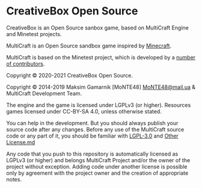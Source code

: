 CreativeBox Open Source
===================

CreativeBox is an Open Source sanbox game, based on MultiCraft Engine and Minetest projects.

MultiCraft is an Open Source sandbox game inspired by [Minecraft](https://minecraft.net/).

MultiCraft is based on the Minetest project, which is developed by a [number of contributors](https://github.com/minetest/minetest/graphs/contributors).

Copyright © 2020-2021 CreativeBox Open Source.

Copyright © 2014-2019 Maksim Gamarnik [MoNTE48] <MoNTE48@mail.ua> & MultiCraft Development Team.

The engine and the game is licensed under LGPLv3 (or higher). Resources games licensed under CC-BY-SA 4.0, unless otherwise stated.

You can help in the development. But you should always publish your source code after any changes.
Before any use of the MultiCraft source code or any part of it, you should be familiar with [LGPL-3.0](doc/LGPL-3.0.md) and [Other License.md](doc/Other%20License.md)

Any code that you push to this repository is automatically licensed as LGPLv3 (or higher) and belongs MultiCraft Project and/or the owner of the project without exception.
Adding code under another license is possible only by agreement with the project owner and the creation of appropriate notes.
